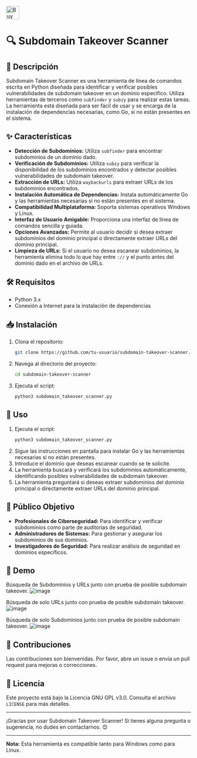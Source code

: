 
<a href='https://ko-fi.com/O4O3W3IIA' target='_blank'>
  <img height='36' style='border:0px;height:36px;' src='https://storage.ko-fi.com/cdn/kofi5.png?v=6' border='0' alt='Buy Me a Coffee at ko-fi.com' />
</a>

# 🔍 Subdomain Takeover Scanner

## 📝 Descripción

Subdomain Takeover Scanner es una herramienta de línea de comandos escrita en Python diseñada para identificar y verificar posibles vulnerabilidades de subdomain takeover en un dominio específico. Utiliza herramientas de terceros como `subfinder` y `subzy` para realizar estas tareas. La herramienta está diseñada para ser fácil de usar y se encarga de la instalación de dependencias necesarias, como Go, si no están presentes en el sistema.

## ✨ Características

- **Detección de Subdominios:** Utiliza `subfinder` para encontrar subdominios de un dominio dado.
- **Verificación de Subdominios:** Utiliza `subzy` para verificar la disponibilidad de los subdominios encontrados y detectar posibles vulnerabilidades de subdomain takeover.
- **Extracción de URLs:** Utiliza `waybackurls` para extraer URLs de los subdominios encontrados.
- **Instalación Automática de Dependencias:** Instala automáticamente Go y las herramientas necesarias si no están presentes en el sistema.
- **Compatibilidad Multiplataforma:** Soporta sistemas operativos Windows y Linux.
- **Interfaz de Usuario Amigable:** Proporciona una interfaz de línea de comandos sencilla y guiada.
- **Opciones Avanzadas:** Permite al usuario decidir si desea extraer subdominios del dominio principal o directamente extraer URLs del dominio principal.
- **Limpieza de URLs:** Si el usuario no desea escanear subdominios, la herramienta elimina todo lo que hay entre `://` y el punto antes del dominio dado en el archivo de URLs.

## 🛠️ Requisitos

- Python 3.x
- Conexión a Internet para la instalación de dependencias

## 📥 Instalación

1. Clona el repositorio:
   ```bash
   git clone https://github.com/tu-usuario/subdomain-takeover-scanner.git
   ```
2. Navega al directorio del proyecto:
   ```bash
   cd subdomain-takeover-scanner
   ```
3. Ejecuta el script:
   ```bash
   python3 subdomain_takeover_scanner.py
   ```

## 🔧 Uso

1. Ejecuta el script:
   ```bash
   python3 subdomain_takeover_scanner.py
   ```
2. Sigue las instrucciones en pantalla para instalar Go y las herramientas necesarias si no están presentes.
3. Introduce el dominio que deseas escanear cuando se te solicite.
4. La herramienta buscará y verificará los subdominios automáticamente, identificando posibles vulnerabilidades de subdomain takeover.
5. La herramienta preguntará si deseas extraer subdominios del dominio principal o directamente extraer URLs del dominio principal.

## 🎯 Público Objetivo

- **Profesionales de Ciberseguridad:** Para identificar y verificar subdominios como parte de auditorías de seguridad.
- **Administradores de Sistemas:** Para gestionar y asegurar los subdominios de sus dominios.
- **Investigadores de Seguridad:** Para realizar análisis de seguridad en dominios específicos.

## 📸 Demo

Búsqueda de Subdominios y URLs junto con prueba de posible subdomain takeover.
![image](https://github.com/user-attachments/assets/39f3a4c6-0483-4126-a2f1-ad37e33cec3e)

Búsqueda de solo URLs junto con prueba de posible subdomain takeover.
![image](https://github.com/user-attachments/assets/2dd487b3-c685-42f8-bca8-976607502682)

Búsqueda de solo Subdominios junto con prueba de posible subdomain takeover.
![image](https://github.com/user-attachments/assets/2468d307-008f-45a5-8a2b-669fc58160cf)

## 🤝 Contribuciones

Las contribuciones son bienvenidas. Por favor, abre un issue o envía un pull request para mejoras o correcciones.

## 📜 Licencia

Este proyecto está bajo la Licencia GNU GPL v3.0. Consulta el archivo `LICENSE` para más detalles.

---

¡Gracias por usar Subdomain Takeover Scanner! Si tienes alguna pregunta o sugerencia, no dudes en contactarnos. 😊

---

**Nota:** Esta herramienta es compatible tanto para Windows como para Linux.
